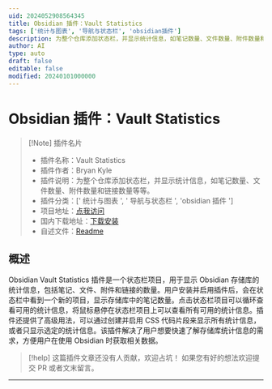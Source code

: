 ```yaml
---
uid: 2024052908564345
title: Obsidian 插件：Vault Statistics
tags: ['统计与图表', '导航与状态栏', 'obsidian插件']
description: 为整个仓库添加状态栏，并显示统计信息，如笔记数量、文件数量、附件数量和链接数量等等。
author: AI
type: auto
draft: false
editable: false
modified: 20240101000000
---
```


# Obsidian 插件：Vault Statistics

> [!Note] 插件名片
> - 插件名称：Vault Statistics
> - 插件作者：Bryan Kyle
> - 插件说明：为整个仓库添加状态栏，并显示统计信息，如笔记数量、文件数量、附件数量和链接数量等等。
> - 插件分类：[' 统计与图表 ', ' 导航与状态栏 ', 'obsidian 插件 ']
> - 项目地址：[点我访问](https://github.com/bkyle/obsidian-vault-statistics-plugin)
> - 国内下载地址：[下载安装](https://pkmer.cn/products/plugin/pluginMarket/?obsidian-vault-statistics-plugin)
> - 自述文件：[Readme](https://ghproxy.net/https://raw.githubusercontent.com/bkyle/obsidian-vault-statistics-plugin/master/README.md)

## 概述

Obsidian Vault Statistics 插件是一个状态栏项目，用于显示 Obsidian 存储库的统计信息，包括笔记、文件、附件和链接的数量。用户安装并启用插件后，会在状态栏中看到一个新的项目，显示存储库中的笔记数量。点击状态栏项目可以循环查看可用的统计信息，将鼠标悬停在状态栏项目上可以查看所有可用的统计信息。插件还提供了高级用法，可以通过创建并启用 CSS 代码片段来显示所有统计信息，或者只显示选定的统计信息。该插件解决了用户想要快速了解存储库统计信息的需求，方便用户在使用 Obsidian 时获取相关数据。

> [!help]
> 这篇插件文章还没有人贡献，欢迎占坑！
> 如果您有好的想法欢迎提交 PR 或者文末留言。

---



